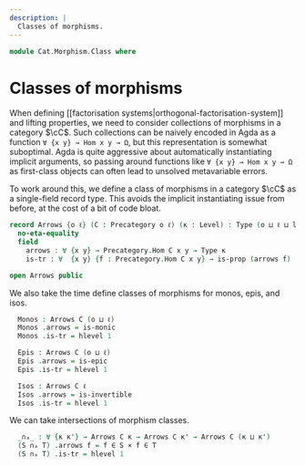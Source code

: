 ```yaml
---
description: |
  Classes of morphisms.
---
```

<!--
```agda
open import 1Lab.Reflection
open import 1Lab.Prelude hiding (_∘_ ; id ; _↪_ ; _↠_)

open import Cat.Morphism.Instances
open import Cat.Base

import Cat.Morphism
```
-->
```agda
module Cat.Morphism.Class where
```


# Classes of morphisms

When defining [[factorisation systems|orthogonal-factorisation-system]] and
lifting properties, we need to consider collections of morphisms in a category
$\cC$. Such collections can be naively encoded in Agda as a function
`∀ {x y} → Hom x y → Ω`, but this representation is somewhat suboptimal.
Agda is quite aggressive about automatically instantiating implicit
arguments, so passing around functions like `∀ {x y} → Hom x y → Ω`
as first-class objects can often lead to unsolved metavariable errors.

To work around this, we define a class of morphisms in a category $\cC$
as a single-field record type. This avoids the implicit instantiating
issue from before, at the cost of a bit of code bloat.

```agda
record Arrows {o ℓ} (C : Precategory o ℓ) (κ : Level) : Type (o ⊔ ℓ ⊔ lsuc κ) where
  no-eta-equality
  field
    arrows : ∀ {x y} → Precategory.Hom C x y → Type κ
    is-tr : ∀  {x y} {f : Precategory.Hom C x y} → is-prop (arrows f)

open Arrows public
```

<!--
```agda
{-# INLINE Arrows.constructor #-}

instance
  open hlevel-projection

  Arrows-hlevel-proj : hlevel-projection (quote Arrows.arrows)
  Arrows-hlevel-proj .has-level = quote Arrows.is-tr
  Arrows-hlevel-proj .get-level _ = pure (lit (nat 1))
  Arrows-hlevel-proj .get-argument (_ ∷ _ ∷ _ ∷ _ ∷ arg _ h ∷ _) = pure h
  {-# CATCHALL #-}
  Arrows-hlevel-proj .get-argument _ = typeError []


{-# DISPLAY Arrows.arrows S f = f ∈ S #-}

module _ {o ℓ} {C : Precategory o ℓ} where
  open Cat.Morphism C

  instance
    Membership-Arrows : ∀ {κ} {x y} → Membership (Hom x y) (Arrows C κ) κ
    Membership-Arrows = record { _∈_ = λ f S → Arrows.arrows S f }

    Inclusion-Arrows : ∀ {κ} → Inclusion (Arrows C κ) (o ⊔ ℓ ⊔ κ)
    Inclusion-Arrows = record { _⊆_ = λ S T → ∀ {x y} → (f : Hom x y) → f ∈ S → f ∈ T }

    Funlike-Arrows : ∀ {κ} {x y} → Funlike (Arrows C κ) (Hom x y) λ _ → Prop κ
    Funlike-Arrows = record { _·_ = λ S f → el (S .arrows f) (S .is-tr) }

  private
    unquoteDecl arrows-iso = declare-record-iso arrows-iso (quote Arrows)

  Arrows≃ : ∀ {κ} → Arrows C κ ≃ (∀ {x y} → Hom x y → Prop κ)
  Arrows≃ .fst S f = el! (f ∈ S)
  Arrows≃ .snd = is-iso→is-equiv λ where
    .is-iso.from S → record { arrows = λ f → f ∈ S ; is-tr = hlevel 1 }
    .is-iso.rinv S → ext (λ x → n-path refl)
    .is-iso.linv S → Iso.injective arrows-iso (refl ,ₚ prop!)

  instance
    Extensional-Arrows
      : ∀ {κ ℓr} ⦃ _ : Extensional (∀ {x y} → Hom x y → Type κ) ℓr ⦄
      → Extensional (Arrows C κ) ℓr
    Extensional-Arrows {κ = κ} ⦃ e ⦄ = embedding→extensional (arrows , emb) e where abstract
      emb : is-embedding (Arrows.arrows {C = C} {κ = κ})
      emb = ∘-is-embedding {f = λ f g → g ∈ f} {g = Arrows≃ .fst}
        (cancellable→embedding
          ( (λ h → ext λ f → n-path λ i → h i f)
          , is-iso→is-equiv (iso (λ x i g → ⌞ x i g ⌟)
              (λ p i j f → n-Type-square {p = refl} {n-path (λ i → ⌞ p i f ⌟)} {λ i → p i f} {refl} refl i j)
              λ h → refl)
          ))
        (is-equiv→is-embedding (Arrows≃ .snd))
```
-->

We also take the time define classes of morphisms for monos, epis, and isos.

```agda
  Monos : Arrows C (o ⊔ ℓ)
  Monos .arrows = is-monic
  Monos .is-tr = hlevel 1

  Epis : Arrows C (o ⊔ ℓ)
  Epis .arrows = is-epic
  Epis .is-tr = hlevel 1

  Isos : Arrows C ℓ
  Isos .arrows = is-invertible
  Isos .is-tr = hlevel 1
```

We can take intersections of morphism classes.

```agda
  _∩ₐ_ : ∀ {κ κ'} → Arrows C κ → Arrows C κ' → Arrows C (κ ⊔ κ')
  (S ∩ₐ T) .arrows f = f ∈ S × f ∈ T
  (S ∩ₐ T) .is-tr = hlevel 1
```
